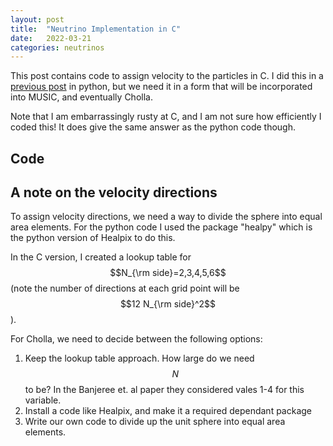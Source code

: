 ```yaml
---
layout: post
title:  "Neutrino Implementation in C"
date:   2022-03-21
categories: neutrinos
---
```



This post contains code to  assign velocity to the particles in C. I did this in a <a href="https://ndrakos.github.io/blog/neutrinos/Neutrino_Velocity_Assignment_Test/">previous post</a> in python, but we need it in a form that will be incorporated into MUSIC, and eventually Cholla.

Note that I am embarrassingly rusty at C, and I am not sure how efficiently I coded this! It does give the same answer as the python code though.

## Code

<object width="500" height="300" type="text/plain" data="{{site.baseurl}}/assets/files/neutrino.txt" border="0" >
</object>

## A note on the velocity directions

To assign velocity directions, we need a way to divide the sphere into equal area elements. For the python code I used the package "healpy" which is the python version of Healpix to do this.

In the C version, I created a lookup table for $$N_{\rm side}=2,3,4,5,6$$ (note the number of directions at each grid point will be $$12 N_{\rm side}^2$$).

For Cholla, we need to decide between the following options:
1. Keep the lookup table approach. How large do we need $$N$$ to be?  In the Banjeree et. al paper they considered vales 1-4 for this variable.
2. Install a code like Healpix, and make it a required dependant package
3. Write our own code to divide up the unit sphere into equal area elements.
